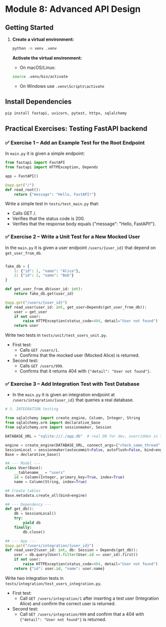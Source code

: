# Module 8: Advanced API Design

## Getting Started
1. **Create a virtual environment:**
    ```bash
    python -m venv .venv
    ```
    
    **Activate the virtual environment:**
    - On macOS/Linux:
    ```bash
    source .venv/bin/activate  
    ```
    - On Windows use `.venv\Scripts\activate`
    

## Install Dependencies
   ```bash
   pip install fastapi, uvicorn, pytest, httpx, sqlalchemy
   ```      


## Practical Exercises: Testing FastAPI backend

### ✅ Exercise 1 – Add an Example Test for the Root Endpoint

In `main.py` it is given a simple endpoint:

```python
from fastapi import FastAPI
from fastapi import HTTPException, Depends

app = FastAPI()

@app.get("/")
def read_root():
    return {"message": "Hello, FastAPI!"}
```

Write a simple test in `tests/test_main.py` that:
- Calls GET /.
- Verifies that the status code is 200.
- Verifies that the response body equals {"message": "Hello, FastAPI!"}.


### ✅ Exercise 2 – Write a Unit Test for a New Mocked User

In the `main.py` it is given a user endpoint `/users/{user_id}` that depend on `get_user_from_db`.

```python

fake_db = {
    1: {"id": 1, "name": "Alice"},
    2: {"id": 2, "name": "Bob"}
}

def get_user_from_db(user_id: int):
    return fake_db.get(user_id)

@app.get("/users/{user_id}")
def read_user(user_id: int, get_user=Depends(get_user_from_db)):
    user = get_user
    if not user:
        raise HTTPException(status_code=404, detail="User not found")
    return user

```

Write two tests in `tests/unit/test_users_unit.py`.
- First test:
    - Calls `GET /users/1.`
    - Confirms that the mocked user (Mocked Alice) is returned.
- Second test:
    - Calls `GET /users/999`.
    - Confirms that it returns 404 with `{"detail": "User not found"}`.

### ✅ Exercise 3 – Add Integration Test with Test Database

- In the `main.py` it is given an integration endpoint at `/users/integration/{user_id}` that queries a real database.

```python
# 3. INTEGRATION testing

from sqlalchemy import create_engine, Column, Integer, String
from sqlalchemy.orm import declarative_base
from sqlalchemy.orm import sessionmaker, Session

DATABASE_URL = "sqlite:///./app.db"  # real DB for dev, overridden in tests

engine = create_engine(DATABASE_URL, connect_args={"check_same_thread": False})
SessionLocal = sessionmaker(autocommit=False, autoflush=False, bind=engine)
Base = declarative_base()

## --- Model ---
class User(Base):
    __tablename__ = "users"
    id = Column(Integer, primary_key=True, index=True)
    name = Column(String, index=True)

## Create tables
Base.metadata.create_all(bind=engine)

## --- Dependency ---
def get_db():
    db = SessionLocal()
    try:
        yield db
    finally:
        db.close()

## --- App ---
@app.get("/users/integration/{user_id}")
def read_user2(user_id: int, db: Session = Depends(get_db)):
    user = db.query(User).filter(User.id == user_id).first()
    if not user:
        raise HTTPException(status_code=404, detail="User not found")
    return {"id": user.id, "name": user.name}

```

Write two integration tests in `tests/integration/test_users_integration.py`.

- First test:
    - Call `GET /users/integration/1` after inserting a test user (Integration Alice) and confirm the correct user is returned.
- Second test:
    - Call `GET /users/integration/999` and confirm that a 404 with `{"detail": "User not found"}` is returned.